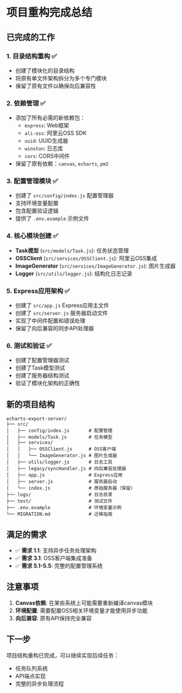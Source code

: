 # 项目重构完成总结

## 已完成的工作

### 1. 目录结构重构 ✅
- 创建了模块化的目录结构
- 将原有单文件架构拆分为多个专门模块
- 保留了原有文件以确保向后兼容性

### 2. 依赖管理 ✅
- 添加了所有必需的新依赖包：
  - `express`: Web框架
  - `ali-oss`: 阿里云OSS SDK  
  - `uuid`: UUID生成器
  - `winston`: 日志库
  - `cors`: CORS中间件
- 保留了原有依赖：`canvas`, `echarts`, `pm2`

### 3. 配置管理模块 ✅
- 创建了 `src/config/index.js` 配置管理器
- 支持环境变量配置
- 包含配置验证逻辑
- 提供了 `.env.example` 示例文件

### 4. 核心模块创建 ✅
- **Task模型** (`src/models/Task.js`): 任务状态管理
- **OSSClient** (`src/services/OSSClient.js`): 阿里云OSS集成
- **ImageGenerator** (`src/services/ImageGenerator.js`): 图片生成器
- **Logger** (`src/utils/logger.js`): 结构化日志记录

### 5. Express应用架构 ✅
- 创建了 `src/app.js` Express应用主文件
- 创建了 `src/server.js` 服务器启动文件
- 实现了中间件配置和错误处理
- 保留了向后兼容的同步API处理器

### 6. 测试和验证 ✅
- 创建了配置管理器测试
- 创建了Task模型测试
- 创建了服务器结构测试
- 验证了模块化架构的正确性

## 新的项目结构

```
echarts-export-server/
├── src/
│   ├── config/index.js       # 配置管理
│   ├── models/Task.js        # 任务模型
│   ├── services/
│   │   ├── OSSClient.js      # OSS客户端
│   │   └── ImageGenerator.js # 图片生成器
│   ├── utils/logger.js       # 日志工具
│   ├── legacy/syncHandler.js # 向后兼容处理器
│   ├── app.js                # Express应用
│   ├── server.js             # 服务器启动
│   └── index.js              # 原始服务器（保留）
├── logs/                     # 日志目录
├── test/                     # 测试文件
├── .env.example              # 环境变量示例
└── MIGRATION.md              # 迁移指南
```

## 满足的需求

- ✅ **需求 1.1**: 支持异步任务处理架构
- ✅ **需求 3.1**: OSS客户端集成准备
- ✅ **需求 5.1-5.5**: 完整的配置管理系统

## 注意事项

1. **Canvas依赖**: 在某些系统上可能需要重新编译canvas模块
2. **环境配置**: 需要配置OSS相关环境变量才能使用异步功能
3. **向后兼容**: 原有API保持完全兼容

## 下一步

项目结构重构已完成，可以继续实现后续任务：
- 任务队列系统
- API端点实现
- 完整的异步处理流程